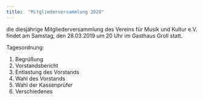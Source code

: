 ```yaml
---
title:  "Mitgliederversammlung 2020"
---
```


die diesjährige Mitgliederversammlung des Vereins für Musik und Kultur e.V. findet am Samstag, den 28.03.2019 um 20 Uhr im Gasthaus Groll statt.

Tagesordnung:
1.	Begrüßung
2.	Vorstandsbericht
3.	Entlastung des Vorstands
4.  Wahl des Vorstands
5.	Wahl der Kassenprüfer
6.	Verschiedenes
